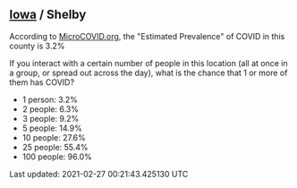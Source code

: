 
## [Iowa](/united-states/iowa) / Shelby

According to [MicroCOVID.org](http://microcovid.org),
the "Estimated Prevalence" of COVID in this county is 3.2%

If you interact with a certain number of people in this location
(all at once in a group, or spread out across the day), what is the chance that
1 or more of them has COVID?

- 1 person: 3.2%
- 2 people: 6.3%
- 3 people: 9.2%
- 5 people: 14.9%
- 10 people: 27.6%
- 25 people: 55.4%
- 100 people: 96.0%

Last updated: 2021-02-27 00:21:43.425130 UTC
